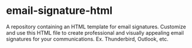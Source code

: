 # email-signature-html
A repository containing an HTML template for email signatures. Customize and use this HTML file to create professional and visually appealing email signatures for your communications. Ex. Thunderbird, Outlook, etc.
